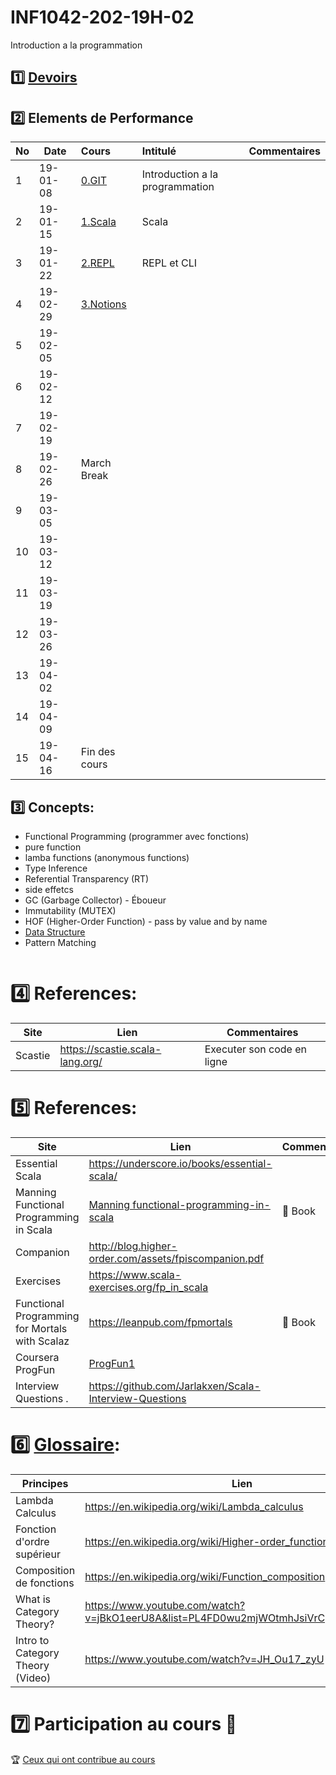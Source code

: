 # INF1042-202-19H-02

Introduction a la programmation

## :one: [Devoirs](Devoirs)

## :two: Elements de Performance

|No| Date   | Cours                   | Intitulé                                |  Commentaires    |
|--|--------|:------------------------|:----------------------------------------|:-----------------|
| 1|19-01-08|[0.GIT](0.GIT)           | Introduction a la programmation         |                  |
| 2|19-01-15|[1.Scala](1.Scala)       | Scala                                   |                  |
| 3|19-01-22|[2.REPL](2.REPL)         | REPL et CLI                             |                  |
| 4|19-02-29|[3.Notions](3.Notions)   |                                         |                  |
| 5|19-02-05|                         |                                         |                  |
| 6|19-02-12|                         |                                         |                  |
| 7|19-02-19|                         |                                         |                  |
| 8|19-02-26| March Break             |                                         |                  |
| 9|19-03-05|                         |                                         |                  |
|10|19-03-12|                         |                                         |                  |
|11|19-03-19|                         |                                         |                  |
|12|19-03-26|                         |                                         |                  |
|13|19-04-02|                         |                                         |                  |
|14|19-04-09|                         |                                         |                  |
|15|19-04-16| Fin des cours           |                                         |                  |


## :three: Concepts:

- Functional Programming (programmer avec fonctions)
- pure function
- lamba functions (anonymous functions)
- Type Inference
- Referential Transparency (RT)
- side effetcs
- GC (Garbage Collector) - Éboueur
- Immutability (MUTEX)
- HOF (Higher-Order Function) - pass by value and by name
- [Data Structure](https://twitter.github.io/scala_school/collections.html)
- Pattern Matching

```
```

# :four: References:

|Site                                      | Lien                                         |  Commentaires                |
|------------------------------------------|----------------------------------------------|------------------------------|
| Scastie                                  | https://scastie.scala-lang.org/              |  Executer son code en ligne  |



# :five: References:

|Site                                      | Lien                                         |  Commentaires    |
|------------------------------------------|----------------------------------------------|------------------|
| Essential Scala                          | https://underscore.io/books/essential-scala/ |                  |
|Manning Functional Programming in Scala   |[Manning functional-programming-in-scala](https://www.manning.com/books/functional-programming-in-scala)| :closed_book: Book             |
|Companion                                 |http://blog.higher-order.com/assets/fpiscompanion.pdf |               |
|Exercises                                 |https://www.scala-exercises.org/fp_in_scala           |               |
|Functional Programming for Mortals with Scalaz | https://leanpub.com/fpmortals                   | :blue_book: Book              |
| Coursera ProgFun                         | [ProgFun1](https://www.coursera.org/learn/progfun1)  |               |
|Interview Questions .                     |https://github.com/Jarlakxen/Scala-Interview-Questions|               |


# :six: [Glossaire](https://docs.scala-lang.org/glossary/):

| Principes                       | Lien                                               |
|---------------------------------|----------------------------------------------------|
| Lambda Calculus                 |https://en.wikipedia.org/wiki/Lambda_calculus       |
| Fonction d'ordre supérieur      |https://en.wikipedia.org/wiki/Higher-order_function |
| Composition de fonctions        |https://en.wikipedia.org/wiki/Function_composition  |
| What is Category Theory?        |https://www.youtube.com/watch?v=jBkO1eerU8A&list=PL4FD0wu2mjWOtmhJsiVrCpzOAk42uhdz8|
| Intro to Category Theory (Video)|https://www.youtube.com/watch?v=JH_Ou17_zyU         |

# :seven: Participation au cours :clap:
:trophy: <a href="https://github.com/CollegeBoreal/INF1042-202-19H-02/graphs/contributors">Ceux qui ont contribue au cours</a>
